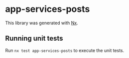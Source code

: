 # app-services-posts

This library was generated with [Nx](https://nx.dev).

## Running unit tests

Run `nx test app-services-posts` to execute the unit tests.
